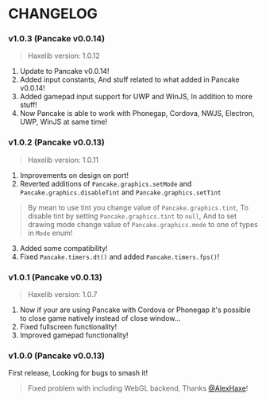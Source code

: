 # CHANGELOG

### v1.0.3 (Pancake v0.0.14)

> Haxelib version: 1.0.12

1. Update to Pancake v0.0.14!
2. Added input constants, And stuff related to what added in Pancake v0.0.14!
3. Added gamepad input support for UWP and WinJS, In addition to more stuff!
4. Now Pancake is able to work with Phonegap, Cordova, NWJS, Electron, UWP, WinJS at same time!

### v1.0.2 (Pancake v0.0.13)

> Haxelib version: 1.0.11

1. Improvements on design on port!
2. Reverted additions of `Pancake.graphics.setMode` and `Pancake.graphics.disableTint` and `Pancake.graphics.setTint`

> By mean to use tint you change value of `Pancake.graphics.tint`, To disable tint by setting `Pancake.graphics.tint` to `null`, And to set drawing mode change value of `Pancake.graphics.mode` to one of types in `Mode` enum!

3. Added some compatibility!
4. Fixed `Pancake.timers.dt()` and added `Pancake.timers.fps()`!

### v1.0.1 (Pancake v0.0.13)

> Haxelib version: 1.0.7

1. Now if your are using Pancake with Cordova or Phonegap it's possible to close game natively instead of close window...
2. Fixed fullscreen functionality!
3. Improved gamepad functionality!

### v1.0.0 (Pancake v0.0.13)

First release, Looking for bugs to smash it!

> Fixed problem with including WebGL backend, Thanks [@AlexHaxe](https://github.com/AlexHaxe)!
